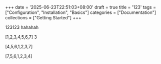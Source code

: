 +++
date = '2025-06-23T22:51:03+08:00'
draft = true
title = '123'
tags = ["Configuration", "Installation", "Basics"]
categories = ["Documentation"]
collections = ["Getting Started"]
+++

123123
hahahah


[1,2,3,4,5,6,7] 3

[4,5,6,1,2,3,7]

[7,5,6,1,2,3,4]

